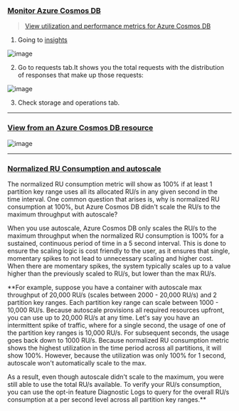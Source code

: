 ### [Monitor Azure Cosmos DB](https://learn.microsoft.com/en-us/azure/cosmos-db/monitor?tabs=azure-diagnostics)

> [View utilization and performance metrics for Azure Cosmos DB](https://learn.microsoft.com/en-us/azure/cosmos-db/insights-overview#view-utilization-and-performance-metrics-for-azure-cosmos-db)

1. Going to [insights](https://learn.microsoft.com/en-us/azure/cosmos-db/insights-overview#overview)

![image](https://github.com/napsterhopes/AZ/assets/12064832/9f77eb4b-8fc6-44a8-b727-5f2ab592b930)

2. Go to requests tab.It shows you the total requests with the distribution of responses that make up those requests:

![image](https://github.com/napsterhopes/AZ/assets/12064832/eef81167-41f6-4ce3-b3fe-eaed86f617fa)

3. Check storage and operations tab.

---

### [View from an Azure Cosmos DB resource](https://learn.microsoft.com/en-us/azure/cosmos-db/insights-overview#view-from-an-azure-cosmos-db-resource)

![image](https://github.com/napsterhopes/AZ/assets/12064832/a871d14e-b29c-4bc3-8fc8-69c3845bc873)

---

### [Normalized RU Consumption and autoscale](https://learn.microsoft.com/en-us/azure/cosmos-db/monitor-normalized-request-units#normalized-ru-consumption-and-autoscale)

The normalized RU consumption metric will show as 100% if at least 1 partition key range uses all its allocated RU/s in any given second in the time interval. One common question that arises is, why is normalized RU consumption at 100%, but Azure Cosmos DB didn't scale the RU/s to the maximum throughput with autoscale?

When you use autoscale, Azure Cosmos DB only scales the RU/s to the maximum throughput when the normalized RU consumption is 100% for a sustained, continuous period of time in a 5 second interval. This is done to ensure the scaling logic is cost friendly to the user, as it ensures that single, momentary spikes to not lead to unnecessary scaling and higher cost. When there are momentary spikes, the system typically scales up to a value higher than the previously scaled to RU/s, but lower than the max RU/s.

**For example, suppose you have a container with autoscale max throughput of 20,000 RU/s (scales between 2000 - 20,000 RU/s) and 2 partition key ranges. Each partition key range can scale between 1000 - 10,000 RU/s. Because autoscale provisions all required resources upfront, you can use up to 20,000 RU/s at any time. Let's say you have an intermittent spike of traffic, where for a single second, the usage of one of the partition key ranges is 10,000 RU/s. For subsequent seconds, the usage goes back down to 1000 RU/s. Because normalized RU consumption metric shows the highest utilization in the time period across all partitions, it will show 100%. However, because the utilization was only 100% for 1 second, autoscale won't automatically scale to the max.

As a result, even though autoscale didn't scale to the maximum, you were still able to use the total RU/s available. To verify your RU/s consumption, you can use the opt-in feature Diagnostic Logs to query for the overall RU/s consumption at a per second level across all partition key ranges.**


